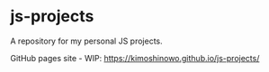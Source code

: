 # js-projects

A repository for my personal JS projects.

GitHub pages site - WIP: https://kimoshinowo.github.io/js-projects/
